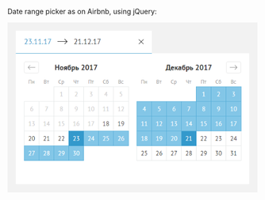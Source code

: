 Date range picker as on Airbnb, using jQuery:

![Example extension](https://github.com/vdekh/jquery-daterangepicker/raw/master/jquery-daterangepicker.png)